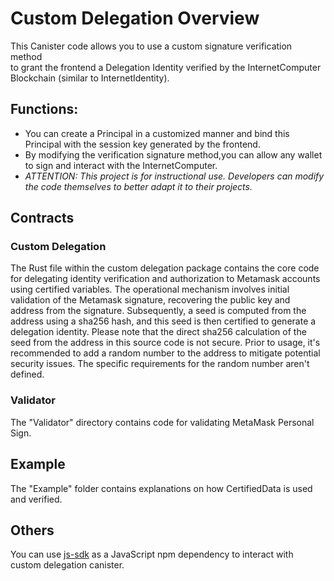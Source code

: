 # Custom Delegation Overview

This Canister code allows you to use a custom signature verification method  
to grant the frontend a Delegation Identity verified by the InternetComputer Blockchain (similar to InternetIdentity).

## Functions:

- You can create a Principal in a customized manner
  and bind this Principal with the session key generated by the frontend.
- By modifying the verification signature method,you can allow any wallet to sign and interact with the
  InternetComputer.
- _ATTENTION: This project is for instructional use. Developers can modify the code themselves to better adapt it
  to their projects._

## Contracts

### Custom Delegation

The Rust file within the custom delegation package contains the core code for delegating identity verification and
authorization to Metamask accounts using certified variables. The operational mechanism involves initial validation of
the Metamask signature, recovering the public key and address from the signature. Subsequently, a seed is computed from
the address using a sha256 hash, and this seed is then certified to generate a delegation identity. Please note that the
direct sha256 calculation of the seed from the address in this source code is not secure. Prior to usage, it's
recommended to add a random number to the address to mitigate potential security issues. The specific requirements for
the random number aren't defined.

### Validator

The "Validator" directory contains code for validating MetaMask Personal Sign.

## Example

The "Example" folder contains explanations on how CertifiedData is used and verified.

## Others

You can use [js-sdk](https://github.com/Shuaige1234567/CustomDelegation-js-sdk) as a JavaScript npm dependency to
interact with custom delegation canister.